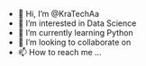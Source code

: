 - 👋 Hi, I’m @KraTechAa
- 👀 I’m interested in Data Science
- 🌱 I’m currently learning Python
- 💞️ I’m looking to collaborate on 
- 📫 How to reach me ...

<!---
KraTechAa/KraTechAa is a ✨ special ✨ repository because its `README.md` (this file) appears on your GitHub profile.
You can click the Preview link to take a look at your changes.
--->
